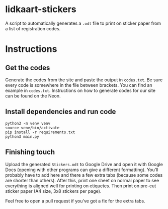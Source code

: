 # lidkaart-stickers
A script to automatically generates a `.odt` file to print on sticker paper from a list of registration codes.

# Instructions
## Get the codes
Generate the codes from the site and paste the output in `codes.txt`. Be sure every code is somewhere in the file between brackets. You can find an example in `codes.txt`. Instructions on how to generate codes for our site can be found on the Neon. 
## Install dependencies and run code
```
python3 -m venv venv
source venv/bin/activate
pip install -r requirements.txt
python3 main.py
```
## Finishing touch
Upload the generated `Stickers.odt` to Google Drive and open it with Google Docs (opening with other programs can give a different formatting).
You'll probably have to add here and there a few extra tabs (because some codes are shorter than others). After this, print one sheet on normal paper to see everything is aligned well for printing on etiquetes. Then print on pre-cut sticker paper (A4 size, 3x8 stickers per page).

Feel free to open a pull request if you've got a fix for the extra tabs. 
